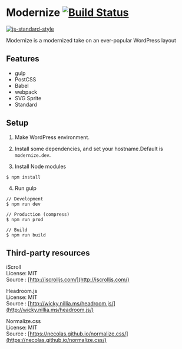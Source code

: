 # Modernize [![Build Status](https://travis-ci.org/mismith0227/wp-theme-modernize.svg?branch=master)](https://travis-ci.org/mismith0227/wp-theme-modernize)

[![js-standard-style](https://raw.githubusercontent.com/feross/standard/master/badge.png)](https://github.com/feross/standard)

Modernize is a modernized take on an ever-popular WordPress layout

## Features

* gulp
* PostCSS
* Babel
* webpack
* SVG Sprite
* Standard

## Setup

1. Make WordPress environment.

2. Install some dependencies, and set your hostname.Default is ` modernize.dev `.

3. Install Node modules

 ```shell
 $ npm install
 ```

4. Run gulp

```shell
// Development
$ npm run dev

// Production (compress)
$ npm run prod

// Build
$ npm run build
```

## Third-party resources

iScroll  
License: MIT  
Source : [http://iscrolljs.com/](http://iscrolljs.com/)

Headroom.js  
License: MIT  
Source : [http://wicky.nillia.ms/headroom.js/](http://wicky.nillia.ms/headroom.js/)

Normalize.css  
License: MIT  
Source : [https://necolas.github.io/normalize.css/](https://necolas.github.io/normalize.css/)
